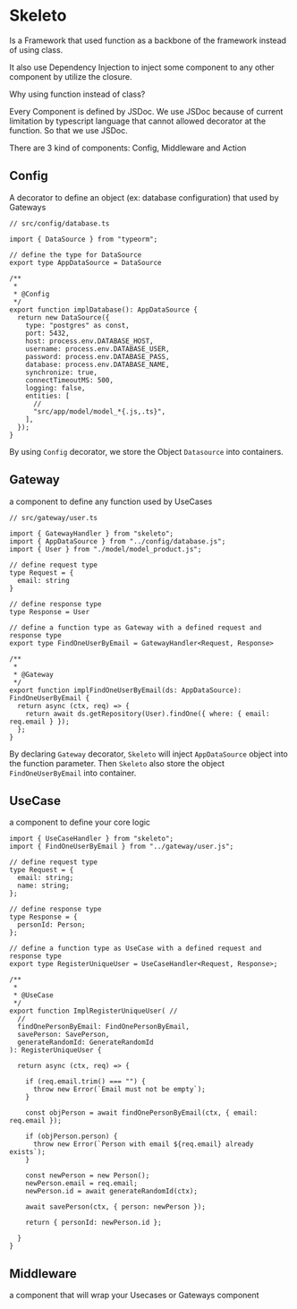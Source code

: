 # Skeleto

Is a Framework that used function as a backbone of the framework instead of using class.

It also use Dependency Injection to inject some component to any other component by utilize the closure.

Why using function instead of class?

Every Component is defined by JSDoc. We use JSDoc because of current limitation by typescript language that cannot allowed decorator at the function. So that we use JSDoc.

There are 3 kind of components: Config, Middleware and Action

## Config

A decorator to define an object (ex: database configuration) that used by Gateways

```
// src/config/database.ts

import { DataSource } from "typeorm";

// define the type for DataSource
export type AppDataSource = DataSource

/**
 *
 * @Config
 */
export function implDatabase(): AppDataSource {
  return new DataSource({
    type: "postgres" as const,
    port: 5432,
    host: process.env.DATABASE_HOST,
    username: process.env.DATABASE_USER,
    password: process.env.DATABASE_PASS,
    database: process.env.DATABASE_NAME,
    synchronize: true,
    connectTimeoutMS: 500,
    logging: false,
    entities: [
      //
      "src/app/model/model_*{.js,.ts}",
    ],
  });
}
```

By using `Config` decorator, we store the Object `Datasource` into containers.

## Gateway

a component to define any function used by UseCases

```
// src/gateway/user.ts

import { GatewayHandler } from "skeleto";
import { AppDataSource } from "../config/database.js";
import { User } from "./model/model_product.js";

// define request type
type Request = {
  email: string
}

// define response type
type Response = User

// define a function type as Gateway with a defined request and response type
export type FindOneUserByEmail = GatewayHandler<Request, Response>

/**
 *
 * @Gateway
 */
export function implFindOneUserByEmail(ds: AppDataSource): FindOneUserByEmail {
  return async (ctx, req) => {
    return await ds.getRepository(User).findOne({ where: { email: req.email } });
  };
}
```

By declaring `Gateway` decorator, `Skeleto` will inject `AppDataSource` object into the function parameter.
Then `Skeleto` also store the object `FindOneUserByEmail` into container.

## UseCase

a component to define your core logic

```
import { UseCaseHandler } from "skeleto";
import { FindOneUserByEmail } from "../gateway/user.js";

// define request type
type Request = {
  email: string;
  name: string;
};

// define response type
type Response = {
  personId: Person;
};

// define a function type as UseCase with a defined request and response type
export type RegisterUniqueUser = UseCaseHandler<Request, Response>;

/**
 *
 * @UseCase
 */
export function ImplRegisterUniqueUser( //
  //
  findOnePersonByEmail: FindOnePersonByEmail,
  savePerson: SavePerson,
  generateRandomId: GenerateRandomId
): RegisterUniqueUser {

  return async (ctx, req) => {

    if (req.email.trim() === "") {
      throw new Error(`Email must not be empty`);
    }

    const objPerson = await findOnePersonByEmail(ctx, { email: req.email });

    if (objPerson.person) {
      throw new Error(`Person with email ${req.email} already exists`);
    }

    const newPerson = new Person();
    newPerson.email = req.email;
    newPerson.id = await generateRandomId(ctx);

    await savePerson(ctx, { person: newPerson });

    return { personId: newPerson.id };

  }
}
```

## Middleware

a component that will wrap your Usecases or Gateways component
